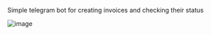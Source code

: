 Simple telegram bot for creating invoices and checking their status


![image](https://github.com/user-attachments/assets/45d9fd19-fdca-4743-85d3-f7121cc93f61)
